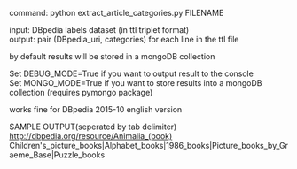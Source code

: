 command: python extract_article_categories.py FILENAME  
  
input: DBpedia labels dataset (in ttl triplet format)  
output: pair (DBpedia_uri, categories) for each line in the ttl file  
  
by default results will be stored in a mongoDB collection  
  
Set DEBUG_MODE=True if you want to output result to the console  
Set MONGO_MODE=True if you want to store results into a mongoDB collection (requires pymongo package)  
  
works fine for DBpedia 2015-10 english version  
  
SAMPLE OUTPUT(seperated by tab delimiter)  
<http://dbpedia.org/resource/Animalia_(book)>	Children's_picture_books|Alphabet_books|1986_books|Picture_books_by_Graeme_Base|Puzzle_books
